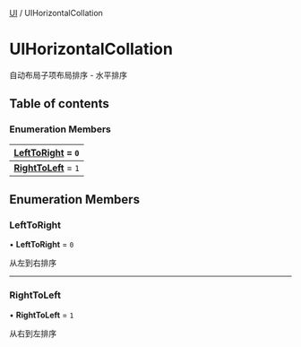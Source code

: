 [UI](../groups/Core.UI.md) / UIHorizontalCollation

# UIHorizontalCollation <Badge type="tip" text="Enumeration" /> <Score text="UIHorizontalCollation" />

<p class="content-big"> 自动布局子项布局排序 - 水平排序 </p>

## Table of contents

### Enumeration Members <Score text="Enumeration" /> 
| **[LeftToRight](mw.UIHorizontalCollation.md#lefttoright)** = ``0``  |
| :----- |
| **[RightToLeft](mw.UIHorizontalCollation.md#righttoleft)** = ``1`` |

## Enumeration Members

### LeftToRight <Score text="LeftToRight" /> 

• **LeftToRight** = ``0``

从左到右排序

___

### RightToLeft <Score text="RightToLeft" /> 

• **RightToLeft** = ``1``

从右到左排序
